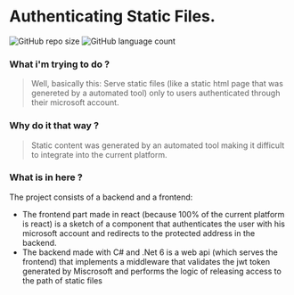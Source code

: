 
# Authenticating Static Files.

![GitHub repo size](https://img.shields.io/github/repo-size/GuilhermeFM/net6-web-api-static-file-authentication?style=for-the-badge)
![GitHub language count](https://img.shields.io/github/languages/count/GuilhermeFM/net6-web-api-static-file-authentication?style=for-the-badge)

### What i'm trying to do ?

> Well, basically this: Serve static files (like a static html page that was genereted by a automated tool) only to users authenticated through their microsoft account.

### Why do it that way ?

> Static content was generated by an automated tool making it difficult to integrate into the current platform.

### What is in here ?

The project consists of a backend and a frontend:

- The frontend part made in react (because 100% of the current platform is react) is a sketch of a component that authenticates the user with his microsoft account and redirects to the protected address in the backend.
- The backend made with C# and .Net 6 is a web api (which serves the frontend) that implements a middleware that validates the jwt token generated by Miscrosoft and performs the logic of releasing access to the path of static files
